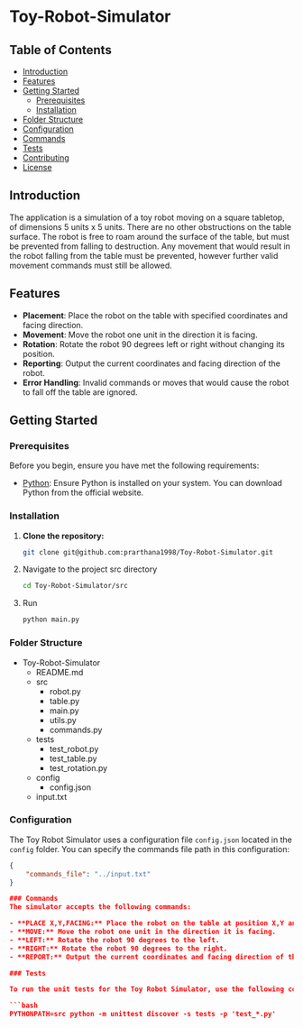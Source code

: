 # Toy-Robot-Simulator


## Table of Contents

- [Introduction](#introduction)
- [Features](#features)
- [Getting Started](#getting-started)
  - [Prerequisites](#prerequisites)
  - [Installation](#installation)
- [Folder Structure](#folder-structure)
- [Configuration](#configuration)
- [Commands](#commands)
- [Tests](#tests)
- [Contributing](#contributing)
- [License](#license)

## Introduction

The application is a simulation of a toy robot moving on a square tabletop, of dimensions 5 units x 5 units. There are no other obstructions on the table surface. The robot is free to roam around the surface of the table, but must be prevented from falling to destruction. Any movement that would result in the robot falling from the table must be prevented, however further valid movement commands must still be allowed.

## Features

- **Placement**: Place the robot on the table with specified coordinates and facing direction.
- **Movement**: Move the robot one unit in the direction it is facing.
- **Rotation**: Rotate the robot 90 degrees left or right without changing its position.
- **Reporting**: Output the current coordinates and facing direction of the robot.
- **Error Handling**: Invalid commands or moves that would cause the robot to fall off the table are ignored.

## Getting Started

### Prerequisites

Before you begin, ensure you have met the following requirements:

- [Python](https://www.python.org/downloads/): Ensure Python is installed on your system. You can download Python from the official website.

### Installation
   
1. **Clone the repository:**
   
   ```bash
   git clone git@github.com:prarthana1998/Toy-Robot-Simulator.git

2. Navigate to the project src directory
   ```bash
   cd Toy-Robot-Simulator/src

3. Run 
   ```python
   python main.py 

### Folder Structure

- Toy-Robot-Simulator
  - README.md
  - src
    - robot.py
    - table.py
    - main.py
    - utils.py
    - commands.py
  - tests
    - test_robot.py
    - test_table.py
    - test_rotation.py
  - config
    - config.json
  - input.txt

### Configuration

The Toy Robot Simulator uses a configuration file `config.json` located in the `config` folder. You can specify the commands file path in this configuration:

```json
{
    "commands_file": "../input.txt"
}

### Commands
The simulator accepts the following commands:

- **PLACE X,Y,FACING:** Place the robot on the table at position X,Y and facing NORTH, SOUTH, EAST, or WEST.
- **MOVE:** Move the robot one unit in the direction it is facing.
- **LEFT:** Rotate the robot 90 degrees to the left.
- **RIGHT:** Rotate the robot 90 degrees to the right.
- **REPORT:** Output the current coordinates and facing direction of the robot.

### Tests

To run the unit tests for the Toy Robot Simulator, use the following command:

```bash
PYTHONPATH=src python -m unittest discover -s tests -p 'test_*.py'



